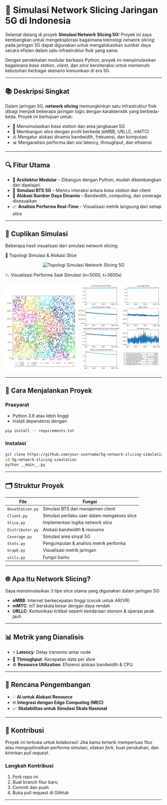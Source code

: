 # 📡 Simulasi Network Slicing Jaringan 5G di Indonesia

Selamat datang di proyek **Simulasi Network Slicing 5G**! Proyek ini saya kembangkan untuk mengeksplorasi bagaimana teknologi *network slicing* pada jaringan 5G dapat digunakan untuk mengalokasikan sumber daya secara efisien dalam satu infrastruktur fisik yang sama.

Dengan pendekatan modular berbasis Python, proyek ini menyimulasikan bagaimana *base station*, *client*, dan *slice* berinteraksi untuk memenuhi kebutuhan berbagai skenario komunikasi di era 5G.

---

## 📚 Deskripsi Singkat

Dalam jaringan 5G, **network slicing** memungkinkan satu infrastruktur fisik dibagi menjadi beberapa jaringan logis dengan karakteristik yang berbeda-beda. Proyek ini bertujuan untuk:

* 📶 Mensimulasikan *base station* dan area jangkauan 5G
* 🔁 Membangun *slice* dengan profil berbeda (eMBB, URLLC, mMTC)
* ⚖️ Mengatur alokasi dinamis bandwidth, frekuensi, dan komputasi
* 📊 Menganalisis performa dari sisi latency, throughput, dan efisiensi

---

## 🔍 Fitur Utama

* 🧩 **Arsitektur Modular** – Dibangun dengan Python, mudah dikembangkan dan dipelajari
* 📡 **Simulasi BTS 5G** – Meniru interaksi antara *base station* dan client
* 🔧 **Alokasi Sumber Daya Dinamis** – Bandwidth, computing, dan coverage disesuaikan
* 📈 **Analisis Performa Real-Time** – Visualisasi metrik langsung dari setiap *slice*

---
## 📸 Cuplikan Simulasi
Beberapa hasil visualisasi dari simulasi network slicing:

📍 Topologi Simulasi & Alokasi Slice
<p align="center"> <img src="Outputs/output.png" alt="Topologi Simulasi Network Slicing 5G" width="600"/> </p>
📉 Visualisasi Performa Saat Simulasi (n=5000, t=3600s)
<p align="center"> <img src="Outputs/output_n5000_t3600.png" alt="Hasil simulasi 5G slicing pada skala besar" width="600"/> </p>

---

## 🚀 Cara Menjalankan Proyek

### Prasyarat

* Python 3.8 atau lebih tinggi
* Install dependensi dengan:

```bash
pip install -r requirements.txt
```

### Instalasi

```bash
git clone https://github.com/your-username/5g-network-slicing-simulation.git
cd 5g-network-slicing-simulation
python __main__.py
```

---

## 🗂 Struktur Proyek

| File             | Fungsi                                       |
| ---------------- | -------------------------------------------- |
| `BaseStation.py` | Simulasi BTS dan manajemen client            |
| `Client.py`      | Simulasi perilaku user dalam mengakses slice |
| `Slice.py`       | Implementasi logika *network slice*          |
| `Distributor.py` | Alokasi bandwidth & resource                 |
| `Coverage.py`    | Simulasi area sinyal 5G                      |
| `Stats.py`       | Pengumpulan & analisis metrik performa       |
| `Graph.py`       | Visualisasi metrik jaringan                  |
| `utils.py`       | Fungsi bantu                                 |

---

## 🌐 Apa Itu Network Slicing?

Saya mensimulasikan 3 tipe slice utama yang digunakan dalam jaringan 5G:

* **eMBB**: Internet berkecepatan tinggi (cocok untuk AR/VR)
* **mMTC**: IoT berskala besar dengan daya rendah
* **URLLC**: Komunikasi kritikal seperti kendaraan otonom & operasi jarak jauh

---

## 📊 Metrik yang Dianalisis

* ⚡ **Latency**: Delay transmisi antar node
* 📶 **Throughput**: Kecepatan data per slice
* ⚙️ **Resource Utilization**: Efisiensi alokasi bandwidth & CPU

---

## 🔮 Rencana Pengembangan

* 💡 **AI untuk Alokasi Resource**
* 🌐 **Integrasi dengan Edge Computing (MEC)**
* 📈 **Skalabilitas untuk Simulasi Skala Nasional**

---

## 🤝 Kontribusi

Proyek ini terbuka untuk kolaborasi! Jika kamu tertarik memperluas fitur atau mengoptimalkan performa simulasi, silakan *fork*, buat perubahan, dan kirimkan *pull request*.

### Langkah Kontribusi

1. Fork repo ini
2. Buat branch fitur baru
3. Commit dan push
4. Buka pull request di GitHub

---

